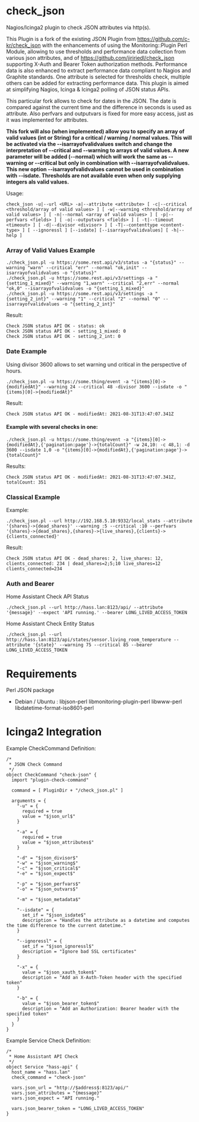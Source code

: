 check_json
==========

Nagios/Icinga2 plugin to check JSON attributes via http(s).

This Plugin is a fork of the existing JSON Plugin from https://github.com/c-kr/check_json with the enhancements of using the Monitoring::Plugin Perl Module, allowing to use thresholds and performance data collection from various json attributes, and of https://github.com/jiririedl/check_json supporting X-Auth and Bearer Token authorization methods. Performance data is also enhanced to extract performance data compliant to Nagios and Graphite standards. One attribute is selected for thresholds check, multiple others can be added for extracting performance data. This plugin is aimed at simplifying Nagios, Icinga & Icinga2 polling of JSON status APIs.

This particular fork allows to check for dates in the JSON. The date is compared against the current time and the difference in seconds is used as attribute.
Also perfvars and outputvars is fixed for more easy access, just as it was implemented for attributes.

**This fork will also (when implemented) allow you to specify an array of valid values (int or String) for a critical / warning / normal values. This will be activated via the --isarrayofvalidvalues switch and change the interpretation of --critical and --warning to arrays of valid values. A new parameter will be added (--normal) which will work the same as --warning or --critical but only in combination with --isarrayofvalidvalues. This new option --isarrayofvalidvalues cannot be used in combination with --isdate. Thresholds are not available even when only supplying integers als valid values.**

Usage: 
```
check_json -u|--url <URL> -a|--attribute <attribute> [ -c|--critical <threshold/array of valid values> ] [ -w|--warning <threshold/array of valid values> ] [ -n|--normal <array of valid values> ] [ -p|--perfvars <fields> ] [ -o|--outputvars <fields> ] [ -t|--timeout <timeout> ] [ -d|--divisor <divisor> ] [ -T|--contenttype <content-type> ] [ --ignoressl ] [--isdate] [--isarrayofvalidvalues] [ -h|--help ]
```

### Array of Valid Values Example
```
./check_json.pl -u https://some.rest.api/v3/status -a "{status}" --warning "warn" --critical "err" --normal "ok,init" --isarrayofvalidvalues -o "{status}"
./check_json.pl -u https://some.rest.api/v3/settings -a "{setting_1_mixed}" --warning "1,warn" --critical "2,err" --normal "ok,0" --isarrayofvalidvalues -o "{setting_1_mixed}"
./check_json.pl -u https://some.rest.api/v3/settings -a "{setting_2_int}" --warning "1" --critical "2" --normal "0" --isarrayofvalidvalues -o "{setting_2_int}"

```
Result:
```
Check JSON status API OK - status: ok
Check JSON status API OK - setting_1_mixed: 0
Check JSON status API OK - setting_2_int: 0
```

### Date Example
Using divisor 3600 allows to set warning und critical in the perspective of hours.
```
./check_json.pl -u https://some.thing/event -a "{items}[0]->{modifiedAt}" --warning 24 --critical 48 -divisor 3600 --isdate -o "{items}[0]->{modifiedAt}"
```
Result:
```
Check JSON status API OK - modifiedAt: 2021-08-31T13:47:07.341Z
```

#### Example with several checks in one:
```
./check_json.pl -u https://some.thing/event -a "{items}[0]->{modifiedAt},{'pagination:page'}->{totalCount}" -w 24,10: -c 48,1: -d 3600 --isdate 1,0 -o "{items}[0]->{modifiedAt},{'pagination:page'}->{totalCount}"
```
Results:
```
Check JSON status API OK - modifiedAt: 2021-08-31T13:47:07.341Z, totalCount: 351
```

### Classical Example

Example: 
```
./check_json.pl --url http://192.168.5.10:9332/local_stats --attribute '{shares}->{dead_shares}' --warning :5 --critical :10 --perfvars '{shares}->{dead_shares},{shares}->{live_shares},{clients}->{clients_connected}'
```

Result:
```
Check JSON status API OK - dead_shares: 2, live_shares: 12, clients_connected: 234 | dead_shares=2;5;10 live_shares=12 clients_connected=234
```

### Auth and Bearer

Home Assistant Check API Status
```
./check_json.pl --url http://hass.lan:8123/api/ --attribute '{message}' --expect 'API running.' --bearer LONG_LIVED_ACCESS_TOKEN
```

Home Assistant Check Entity Status
```
./check_json.pl --url http://hass.lan:8123/api/states/sensor.living_room_temperature --attribute '{state}' --warning 75 --critical 85 --bearer LONG_LIVED_ACCESS_TOKEN
```

Requirements
============

Perl JSON package

* Debian / Ubuntu : libjson-perl libmonitoring-plugin-perl libwww-perl libdatetime-format-iso8601-perl

Icinga2 Integration
===================

Example CheckCommand Definition:
```
/*
 * JSON Check Command
 */
object CheckCommand "check-json" {
  import "plugin-check-command"

  command = [ PluginDir + "/check_json.pl" ]

  arguments = {
    "-u" = {
      required = true
      value = "$json_url$"
    }
    
    "-a" = {
      required = true
      value = "$json_attributes$"
    }

    "-d" = "$json_divisor$"
    "-w" = "$json_warning$"
    "-c" = "$json_critical$"
    "-e" = "$json_expect$"

    "-p" = "$json_perfvars$"
    "-o" = "$json_outvars$"

    "-m" = "$json_metadata$"

    "--isdate" = {
      set_if = "$json_isdate$"
      description = "Handles the attribute as a datetime and computes the time difference to the current datetime."
    }

    "--ignoressl" = {
      set_if = "$json_ignoressl$"
      description = "Ignore bad SSL certificates"
    }

    "-x" = {
      value = "$json_xauth_token$"
      description = "Add an X-Auth-Token header with the specified token"
    }

    "-b" = {
      value = "$json_bearer_token$"
      description = "Add an Authorization: Bearer header with the specified token"
    }
  }
}
```

Example Service Check Definition:
```
/*
 * Home Assistant API Check
 */
object Service "hass-api" {
  host_name = "hass.lan"
  check_command = "check-json"
  
  vars.json_url = "http://$address$:8123/api/"
  vars.json_attributes = "{message}"
  vars.json_expect = "API running."

  vars.json_bearer_token = "LONG_LIVED_ACCESS_TOKEN"
}
```
